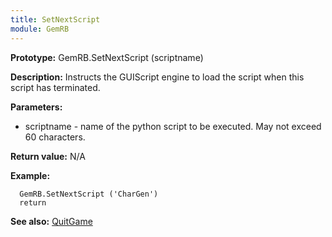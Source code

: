 ```yaml
---
title: SetNextScript
module: GemRB
---
```


**Prototype:** GemRB.SetNextScript (scriptname)

**Description:** Instructs the GUIScript engine to load the script when 
this script has terminated.

**Parameters:**
  * scriptname - name of the python script to be executed. May not exceed 60 characters.

**Return value:** N/A

**Example:**

      GemRB.SetNextScript ('CharGen')
      return

**See also:** [QuitGame](QuitGame.md)

